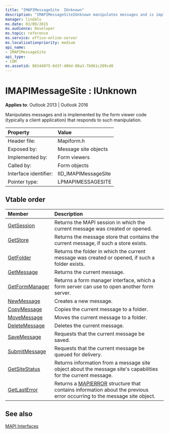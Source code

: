 ```yaml
---
title: "IMAPIMessageSite  IUnknown"
description: "IMAPIMessageSiteIUnknown manipulates messages and is implemented by the form viewer code (typically a client application) that responds to such manipulation."
manager: lindalu
ms.date: 03/09/2015
ms.audience: Developer
ms.topic: reference
ms.service: office-online-server
ms.localizationpriority: medium
api_name:
- IMAPIMessageSite
api_type:
- COM
ms.assetid: 883448f5-0d3f-486d-80a3-7b961c209cd0
---
```


# IMAPIMessageSite : IUnknown

  
  
**Applies to**: Outlook 2013 | Outlook 2016 
  
Manipulates messages and is implemented by the form viewer code (typically a client application) that responds to such manipulation.
  
|Property |Value |
|:-----|:-----|
|Header file:  <br/> |Mapiform.h  <br/> |
|Exposed by:  <br/> |Message site objects  <br/> |
|Implemented by:  <br/> |Form viewers  <br/> |
|Called by:  <br/> |Form objects  <br/> |
|Interface identifier:  <br/> |IID_IMAPIMessageSite  <br/> |
|Pointer type:  <br/> |LPMAPIMESSAGESITE  <br/> |
   
## Vtable order

|Member | Description |
|:-----|:-----|
|[GetSession](imapimessagesite-getsession.md) <br/> |Returns the MAPI session in which the current message was created or opened. |
|[GetStore](imapimessagesite-getstore.md) <br/> |Returns the message store that contains the current message, if such a store exists. |
|[GetFolder](imapimessagesite-getfolder.md) <br/> |Returns the folder in which the current message was created or opened, if such a folder exists. |
|[GetMessage](imapimessagesite-getmessage.md) <br/> |Returns the current message. |
|[GetFormManager](imapimessagesite-getformmanager.md) <br/> |Returns a form manager interface, which a form server can use to open another form server. |
|[NewMessage](imapimessagesite-newmessage.md) <br/> |Creates a new message. |
|[CopyMessage](imapimessagesite-copymessage.md) <br/> |Copies the current message to a folder. |
|[MoveMessage](imapimessagesite-movemessage.md) <br/> |Moves the current message to a folder. |
|[DeleteMessage](imapimessagesite-deletemessage.md) <br/> |Deletes the current message. |
|[SaveMessage](imapimessagesite-savemessage.md) <br/> |Requests that the current message be saved. |
|[SubmitMessage](imapimessagesite-submitmessage.md) <br/> |Requests that the current message be queued for delivery. |
|[GetSiteStatus](imapimessagesite-getsitestatus.md) <br/> |Returns information from a message site object about the message site's capabilities for the current message. |
|[GetLastError](imapimessagesite-getlasterror.md) <br/> |Returns a [MAPIERROR](mapierror.md) structure that contains information about the previous error occurring to the message site object. |
   
## See also



[MAPI Interfaces](mapi-interfaces.md)

